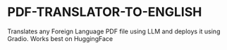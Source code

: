 # PDF-TRANSLATOR-TO-ENGLISH
Translates any Foreign Language PDF file using LLM and deploys it using Gradio. Works best on HuggingFace
